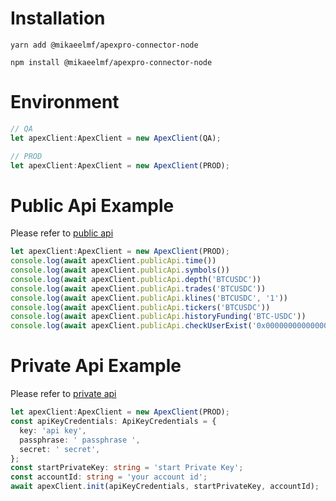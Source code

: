 
# Installation

```
yarn add @mikaeelmf/apexpro-connector-node
```
```
npm install @mikaeelmf/apexpro-connector-node
```


# Environment

```javascript
// QA
let apexClient:ApexClient = new ApexClient(QA);

// PROD
let apexClient:ApexClient = new ApexClient(PROD);
```


# Public Api Example

Please refer to [public api](test/public.spec.ts)

```typescript
let apexClient:ApexClient = new ApexClient(PROD);
console.log(await apexClient.publicApi.time())
console.log(await apexClient.publicApi.symbols())
console.log(await apexClient.publicApi.depth('BTCUSDC'))
console.log(await apexClient.publicApi.trades('BTCUSDC'))
console.log(await apexClient.publicApi.klines('BTCUSDC', '1'))
console.log(await apexClient.publicApi.tickers('BTCUSDC'))
console.log(await apexClient.publicApi.historyFunding('BTC-USDC'))
console.log(await apexClient.publicApi.checkUserExist('0x0000000000000000000000000000000000000000'))   
```


# Private Api Example

Please refer to [private api](test/private.spec.ts)

```typescript
let apexClient:ApexClient = new ApexClient(PROD);
const apiKeyCredentials: ApiKeyCredentials = {
  key: 'api key',
  passphrase: ' passphrase ',
  secret: ' secret',
};
const startPrivateKey: string = 'start Private Key';
const accountId: string = 'your account id';
await apexClient.init(apiKeyCredentials, startPrivateKey, accountId);


```


